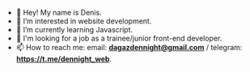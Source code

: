 - 👋 Hey! My name is Denis.
- 👀 I’m interested in website development.
- 🌱 I’m currently learning Javascript.
- 💞️ I'm looking for a job as a trainee/junior front-end developer.
- 📫 How to reach me: email: **dagazdennight@gmail.com** / telegram: **https://t.me/dennight_web**.

<!---
dennight/dennight is a ✨ special ✨ repository because its `README.md` (this file) appears on your GitHub profile.
You can click the Preview link to take a look at your changes.
--->

